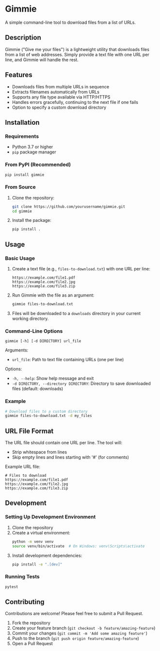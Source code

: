 # Gimmie

A simple command-line tool to download files from a list of URLs.

## Description

Gimmie ("Give me your files") is a lightweight utility that downloads files from a list of web addresses. Simply provide a text file with one URL per line, and Gimmie will handle the rest.

## Features

- Downloads files from multiple URLs in sequence
- Extracts filenames automatically from URLs
- Supports any file type available via HTTP/HTTPS
- Handles errors gracefully, continuing to the next file if one fails
- Option to specify a custom download directory

## Installation

### Requirements

- Python 3.7 or higher
- `pip` package manager

### From PyPI (Recommended)

```bash
pip install gimmie
```

### From Source

1. Clone the repository:
   ```bash
   git clone https://github.com/yourusername/gimmie.git
   cd gimmie
   ```

2. Install the package:
   ```bash
   pip install .
   ```

## Usage

### Basic Usage

1. Create a text file (e.g., `files-to-download.txt`) with one URL per line:
   ```
   https://example.com/file1.pdf
   https://example.com/file2.jpg
   https://example.com/file3.zip
   ```

2. Run Gimmie with the file as an argument:
   ```bash
   gimmie files-to-download.txt
   ```

3. Files will be downloaded to a `downloads` directory in your current working directory.

### Command-Line Options

```
gimmie [-h] [-d DIRECTORY] url_file
```

Arguments:
- `url_file`: Path to text file containing URLs (one per line)

Options:
- `-h, --help`: Show help message and exit
- `-d DIRECTORY, --directory DIRECTORY`: Directory to save downloaded files (default: downloads)

### Example

```bash
# Download files to a custom directory
gimmie files-to-download.txt -d my_files
```

## URL File Format

The URL file should contain one URL per line. The tool will:
- Strip whitespace from lines
- Skip empty lines and lines starting with '#' (for comments)

Example URL file:
```
# Files to download
https://example.com/file1.pdf
https://example.com/file2.jpg
https://example.com/file3.zip
```

## Development

### Setting Up Development Environment

1. Clone the repository
2. Create a virtual environment:
   ```bash
   python -m venv venv
   source venv/bin/activate  # On Windows: venv\Scripts\activate
   ```
3. Install development dependencies:
   ```bash
   pip install -e ".[dev]"
   ```

### Running Tests

```bash 
pytest
```

## Contributing

Contributions are welcome! Please feel free to submit a Pull Request.

1. Fork the repository
2. Create your feature branch (`git checkout -b feature/amazing-feature`)
3. Commit your changes (`git commit -m 'Add some amazing feature'`)
4. Push to the branch (`git push origin feature/amazing-feature`)
5. Open a Pull Request